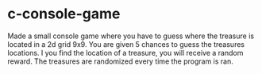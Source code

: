 # c-console-game
Made a small console game where you have to guess where the treasure is located in a 2d grid 9x9. You are given 5 chances to guess the treasures locations. I you find the location of a treasure, you will receive a random reward. The treasures are randomized every time the program is ran.

